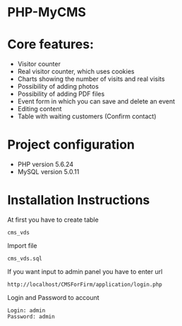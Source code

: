 # PHP-MyCMS

Core features:
========================

- Visitor counter
- Real visitor counter, which uses cookies
- Charts showing the number of visits and real visits
- Possibility of adding photos
- Possibility of adding PDF files
- Event form in which you can save and delete an event
- Editing content
- Table with waiting customers (Confirm contact)


Project configuration
========================

- PHP version 5.6.24
- MySQL version 5.0.11


Installation Instructions
========================

At first you have to create table 
~~~
cms_vds
~~~
Import file 
~~~
cms_vds.sql
~~~
If you want input to admin panel you have to enter url
~~~
http://localhost/CMSForFirm/application/login.php
~~~
Login and Password to account
~~~
Login: admin
Password: admin
~~~
